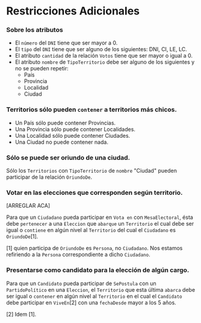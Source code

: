 # Restricciones Adicionales

### Sobre los atributos

* El `número` del `DNI` tiene que ser mayor a 0.
* El `tipo` del `DNI` tiene que ser alguno de los siguientes: DNI, CI, LE, LC.
* El atributo `cantidad` de la relación `Votos` tiene que ser mayor o igual a 0.
* El atributo `nombre` de `TipoTerritorio` debe ser alguno de los siguientes y no se pueden repetir:
  * País
  * Provincia
  * Localidad
  * Ciudad

### Territorios sólo pueden `contener` a territorios más chicos.

* Un País sólo puede contener Provincias.
* Una Provincia sólo puede contener Localidades.
* Una Localidad sólo puede contener Ciudades.
* Una Ciudad no puede contener nada.

### Sólo se puede ser oriundo de una ciudad.

Sólo los `Territorios` con `TipoTerritorio` de `nombre` "Ciudad" pueden participar de la relación `OriundoDe`.

### Votar en las elecciones que corresponden según territorio.

[ARREGLAR ACA]

Para que un `Ciudadano` pueda participar en `Vota en` con `MesaElectoral`,
ésta debe `pertenecer` a una `Eleccion` que `abarque` un `Territorio` el
cual debe ser igual o `contiene` en algún nivel al `Territorio` del cual el `Ciudadano` es `OriundoDe`[1].

[1] quien participa de `OriundoDe` es `Persona`, no `Ciudadano`. Nos estamos refiriendo a la `Persona` correspondiente a dicho `Ciudadano`.

### Presentarse como candidato para la elección de algún cargo.

Para que un `Candidato` pueda participar de `SePostula` con un `PartidoPolítico` en una `Eleccion`,
el `Territorio` que esta última `abarca` debe ser igual o `contener` en algún nivel al `Territorio`
en el cual el `Candidato` debe participar en `ViveEn`[2] con una `fechaDesde` mayor a los 5 años.

[2] Idem [1].

